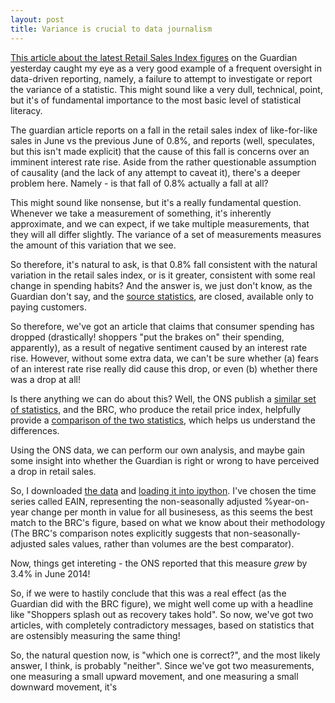 ```yaml
---
layout: post
title: Variance is crucial to data journalism
---
```


[This article about the latest Retail Sales Index figures][1] on the Guardian
yesterday caught my eye as a very good example of a frequent oversight in
data-driven reporting, namely, a failure to attempt to investigate or report the
variance of a statistic. This might sound like a very dull, technical, point,
but it's of fundamental importance to the most basic level of statistical
literacy.

The guardian article reports on a fall in the retail sales index of
like-for-like sales in June vs the previous June of 0.8%, and reports (well,
speculates, but this isn't made explicit) that the cause of this fall is
concerns over an imminent interest rate rise. Aside from the rather questionable
assumption of causality (and the lack of any attempt to caveat it), there's
a deeper problem here. Namely - is that fall of 0.8% actually a fall at all?

This might sound like nonsense, but it's a really fundamental question. Whenever
we take a measurement of something, it's inherently approximate, and we can
expect, if we take multiple measurements, that they will all differ slightly.
The variance of a set of measurements measures the amount of this variation that
we see.

So therefore, it's natural to ask, is that 0.8% fall consistent with the natural
variation in the retail sales index, or is it greater, consistent with some real
change in spending habits? And the answer is, we just don't know, as the
Guardian don't say, and the [source statistics][2], are closed, available only
to paying customers.

So therefore, we've got an article that claims that consumer spending has
dropped (drastically! shoppers "put the brakes on" their spending, apparently),
as a result of negative sentiment caused by an interest rate rise. However,
without some extra data, we can't be sure whether (a) fears of an interest rate
rise really did cause this drop, or even (b) whether there was a drop at all!

Is there anything we can do about this? Well, the ONS publish a [similar set of
statistics][3], and the BRC, who produce the retail price index, helpfully
provide a [comparison of the two statistics][4], which helps us understand the
differences.

Using the ONS data, we can perform our own analysis, and maybe gain some insight
into whether the Guardian is right or wrong to have perceived a drop in retail
sales.

So, I downloaded [the data][5] and [loading it into ipython][6]. I've chosen the time
series called EAIN, representing the non-seasonally adjusted %year-on-year
change per month in value for all businesess, as this seems the best match to the BRC's
figure, based on what we know about their methodology (The BRC's
comparison notes explicitly suggests that non-seasonally-adjusted sales
values, rather than volumes are the best comparator).

Now, things get intereting - the ONS reported that this measure _grew_ by 3.4% in June 2014!

So, if we were to hastily conclude that this was a real effect (as the Guardian
did with the BRC figure), we might well come up with a headline like "Shoppers
splash out as recovery takes hold". So now, we've got two articles, with
completely contradictory messages, based on statistics that are ostensibly
measuring the same thing!

So, the natural question now, is "which one is correct?", and the most likely
answer, I think, is probably "neither". Since we've got two measurements, one
measuring a small upward movement, and one measuring a small downward movement,
it's

[1]: http://www.theguardian.com/business/2015/jul/14/interest-rate-fears-consumer-spending?commentpage=1
[2]: http://www.brc.org.uk/bis/default.asp?main_id=3
[3]: http://www.ons.gov.uk/ons/rel/rsi/retail-sales/june-2014/index.html
[4]: http://www.brc.org.uk/downloads/RSM_and_ONS.pdf
[5]: http://www.ons.gov.uk/ons/rel/rsi/retail-sales/june-2014/tsd-retail-sales--may-2014.html
[6]: http://nbviewer.ipython.org/gist/timcowlishaw/99632356b3857ff622f5
